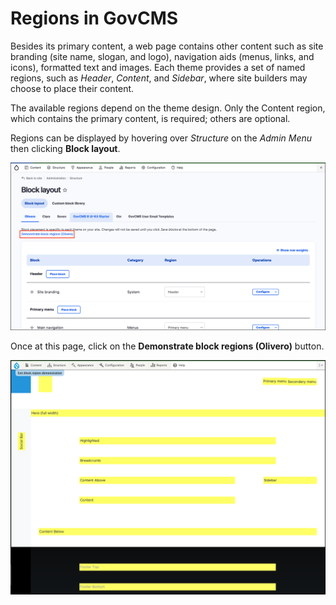 # Regions in GovCMS

Besides its primary content, a web page contains other content such as site branding \(site name, slogan, and logo\), navigation aids \(menus, links, and icons\), formatted text and images. Each theme provides a set of named regions, such as _Header_, _Content_, and _Sidebar_, where site builders may choose to place their content.

The available regions depend on the theme design. Only the Content region, which contains the primary content, is required; others are optional.

Regions can be displayed by hovering over _Structure_ on the _Admin Menu_ then clicking **Block layout**. 

![Image of Block layout](../.gitbook/assets/Unit-1-Regions-Block-layout-1.png)

Once at this page, click on the **Demonstrate block regions \(Olivero\)** button.

![Image of Demonstrate block regions](../.gitbook/assets/Unit-1-Regions-Block-layout-2.png)
